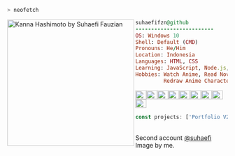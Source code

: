 ```bash
> neofetch
```

<img align="left" src="https://lh3.googleusercontent.com/JSOzIU9F3liJRHuZTehqTkBjZBqXFaHv7DQ1gn0r0DgiBFRykUVyIBBowIB7tEmlO7M=w2400" alt="Kanna Hashimoto by Suhaefi Fauzian" width="290" > 

```ruby
suhaefifzn@github
-------------------------
OS: Windows 10
Shell: Default (CMD)
Pronouns: He/Him
Location: Indonesia
Languages: HTML, CSS
Learning: JavaScript, Node.js, GitHub
Hobbies: Watch Anime, Read Novel, 
         Redraw Anime Characters
```
<p align="left">
  <img alt="#000000" src="https://www.colorhexa.com/000000.png" width="25" height="20" /><img alt="#474342" src="https://www.colorhexa.com/474342.png" width="25" height="20" /><img alt="#fbedf6" src="https://www.colorhexa.com/fbedf6.png" width="25" height="20" /><img alt="#371b58" src="https://www.colorhexa.com/371b58.png" width="25" height="20" /><img alt="#4c3575" src="https://www.colorhexa.com/4c3575.png" width="25" height="20" /><img alt="#f8b9b2" src="https://www.colorhexa.com/f8b9b2.png" width="25" height="20" /><img alt="#ae9c9d" src="https://www.colorhexa.com/ae9c9d.png" width="25" height="20" /><img alt="#FF8D29" src="https://www.colorhexa.com/ff8d29.png" width="25" height="20"><img alt="#ffcd38" src="https://www.colorhexa.com/ffcd38.png" width="25" height="20">
</p>

```javascript
const projects: ['Portfolio V2', 'Discord Bot', 'To Do App'];
```

<br>
Second account <a href="https://github.com/suhaefi">@suhaefi</a>
<br>
Image by me.

